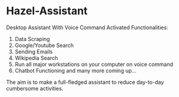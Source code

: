 # Hazel-Assistant
Desktop Assistant With Voice Command Activated Functionalities:
1) Data Scraping
2) Google/Youtube Search
3) Sending Emails
4) Wikipedia Search
5) Run all major workstations on your computer on voice command
6) Chatbot Functioning
and many more coming up...

The aim is to make a full-fledged assistant to reduce day-to-day cumbersome activities.
